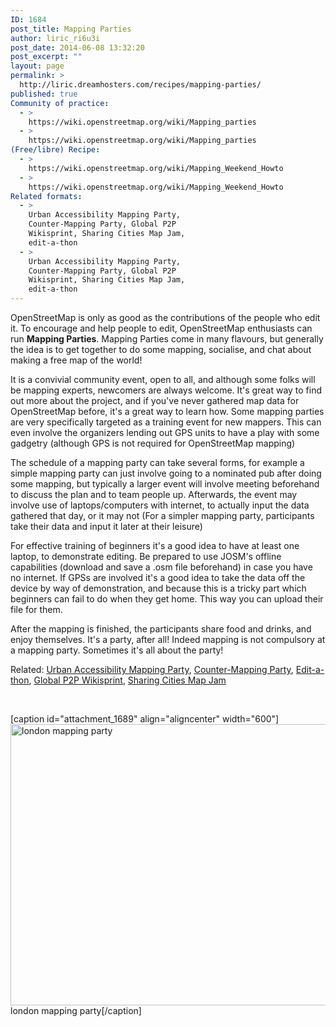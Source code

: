 ```yaml
---
ID: 1684
post_title: Mapping Parties
author: liric_ri6u3i
post_date: 2014-06-08 13:32:20
post_excerpt: ""
layout: page
permalink: >
  http://liric.dreamhosters.com/recipes/mapping-parties/
published: true
Community of practice:
  - >
    https://wiki.openstreetmap.org/wiki/Mapping_parties
  - >
    https://wiki.openstreetmap.org/wiki/Mapping_parties
(Free/libre) Recipe:
  - >
    https://wiki.openstreetmap.org/wiki/Mapping_Weekend_Howto
  - >
    https://wiki.openstreetmap.org/wiki/Mapping_Weekend_Howto
Related formats:
  - >
    Urban Accessibility Mapping Party,
    Counter-Mapping Party, Global P2P
    Wikisprint, Sharing Cities Map Jam,
    edit-a-thon
  - >
    Urban Accessibility Mapping Party,
    Counter-Mapping Party, Global P2P
    Wikisprint, Sharing Cities Map Jam,
    edit-a-thon
---
```

OpenStreetMap is only as good as the contributions of the people who edit it. To encourage and help people to edit, OpenStreetMap enthusiasts can run <b>Mapping Parties</b>. Mapping Parties come in many flavours, but generally the idea is to get together to do some mapping, socialise, and chat about making a free map of the world!

It is a convivial community event, open to all, and although some folks will be mapping experts, newcomers are always welcome. It's great way to find out more about the project, and if you've never gathered map data for OpenStreetMap before, it's a great way to learn how. Some mapping parties are very specifically targeted as a training event for new mappers. This can even involve the organizers lending out GPS units to have a play with some gadgetry (although GPS is not required for OpenStreetMap mapping)

The schedule of a mapping party can take several forms, for example a simple mapping party can just involve going to a nominated pub after doing some mapping, but typically a larger event will involve meeting beforehand to discuss the plan and to team people up. Afterwards, the event may involve use of laptops/computers with internet, to actually input the data gathered that day, or it may not (For a simpler mapping party, participants take their data and input it later at their leisure)

For effective training of beginners it's a good idea to have at least one laptop, to demonstrate editing. Be prepared to use JOSM's offline capabilities (download and save a .osm file beforehand) in case you have no internet. If GPSs are involved it's a good idea to take the data off the device by way of demonstration, and because this is a tricky part which beginners can fail to do when they get home. This way you can upload their file for them.

After the mapping is finished, the participants share food and drinks, and enjoy themselves. It's a party, after all! Indeed mapping is not compulsory at a mapping party. Sometimes it's all about the party!

Related: <a title="Urban Accessibility Mapping Party" href="http://www.co-creative-recipes.cc/recipes/urban-accessibility-mapping-party/">Urban Accessibility Mapping Party</a>, <a title="Couter-Mapping Party" href="http://www.co-creative-recipes.cc/recipes/couter-mapping-party/">Counter-Mapping Party</a>, <a title="Edit-a-thon" href="http://www.co-creative-recipes.cc/recipes/edit-a-thon/">Edit-a-thon</a>, <a title="GlobalP2P Wikisprint" href="http://www.co-creative-recipes.cc/recipes/globalp2p-wikisprint/">Global P2P Wikisprint</a>, <a title="Share Cities Map Jam" href="http://www.co-creative-recipes.cc/recipes/share-cities-map-jam/">Sharing Cities Map Jam</a>

&nbsp;

[caption id="attachment_1689" align="aligncenter" width="600"]<a href="http://www.co-creative-recipes.cc/wp-content/uploads/2014/06/london-mapping-party-public-domain-richard.jpg"><img class="size-full wp-image-1689" src="http://www.co-creative-recipes.cc/wp-content/uploads/2014/06/london-mapping-party-public-domain-richard.jpg" alt="london mapping party" width="600" height="450" /></a> london mapping party[/caption]